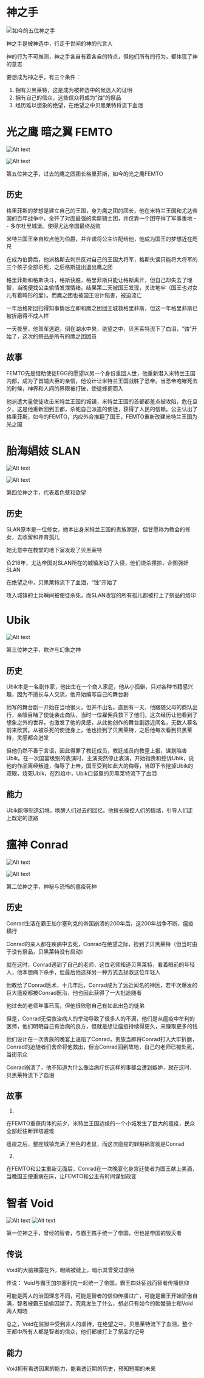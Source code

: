 # 神之手
![如今的五位神之手](image-7.png)

神之手是被神选中，行走于世间的神的代言人

神的行为不可推测，神之手各自有着各自的特点，但他们所有的行为，都体现了神的意志

要想成为神之手，有三个条件：
1. 拥有贝黑莱特，这是成为被神选中的候选人的证明
2. 拥有自己的信众，这些信众将成为“蚀”的祭品
3. 经历难以想象的绝望，在绝望之中贝黑莱特将流下血泪


# 光之鹰 暗之翼 FEMTO
![Alt text](image-2.png)

![Alt text](image-3.png)

第五位神之手，过去的鹰之团团长格里菲斯，如今的光之鹰FEMTO

## 历史
格里菲斯的梦想是建立自己的王国，身为鹰之团的团长，他在米特兰王国和尤达帝国的百年战争中，全歼了对面最强的紫犀骑士团，并仅靠一个团夺得了军事重地 -- 多尔杜里城堡。使得尤达帝国最终战败

米特兰国王亲自钦点他为伯爵，并许诺将公主许配给他，他成为国王的梦想近在咫尺

在成为伯爵后，他派格斯去刺杀反对自己的王国大将军，格斯失误只能将大将军的三个孩子全部杀死，之后格斯提出退出鹰之团

格里菲斯和格斯决斗，格斯获胜，格里菲斯只能让格斯离开，但自己却失去了理智，当晚便找公主偷情发泄情绪。结果第二天被国王发现，关进地牢（国王也对女儿有着畸形的爱）。而鹰之团也被国王设计陷害，被迫流亡

一年后格斯回归得知事情后立即和鹰之团回王城救格里菲斯，但这一年格里菲斯已被折磨得不成人样

一天夜里，他驾车逃跑，倒在湖水中央，绝望之中，贝黑莱特流下了血泪，“蚀”开始了，这次的祭品是所有的鹰之团团员

## 故事
FEMTO先是借助使徒EGG的愿望以另一个身份重回人世，他重新潜入米特兰王国内部，成为了首辅大臣的亲信，他设计让米特兰王国战胜了恐帝。当恐帝咆哮死去的时候，神界和人间的界限被打破，使徒蜂拥而入

他派遣大量使徒攻击米特兰王国的城镇，米特兰王国的首都都差点被攻陷，危在旦夕，这是他重新回到王都，杀死自己派遣的使徒，获得了人民的信赖。公主认出了格里菲斯，如今的FEMTO，内应外合推翻了国王，FEMTO重新改建米特兰王国为光之国


# 胎海娼妓 SLAN
![Alt text](image-4.png)

![Alt text](image-5.png)

第四位神之手，代表着色孽和欲望

## 历史
SLAN原本是一位修女，她本出身米特兰王国的贵族家庭，但甘愿称为教会的修女，去收留和养育孤儿

她无意中在教堂的地下室发现了贝黑莱特

负216年，尤达帝国对SLAN所在的城镇发动了入侵，他们烧杀摞掠，企图强奸SLAN

在绝望之中，贝黑莱特流下了血泪，“蚀”开始了

攻入城镇的士兵瞬间被使徒杀死，而SLAN收容的所有孤儿都被打上了祭品的烙印


# Ubik
![Alt text](image-6.png)

第三位神之手，欺诈与幻象之神

## 历史
Ubik本是一名剧作家，他出生在一个商人家庭，他从小孤僻，只对各种书籍感兴趣，因为不擅长与人交流，他开始编写自己的舞台剧

他写的舞台剧一开始在当地很火，但并不出名。直到有一天，他跟随父母的商队出行，亲眼目睹了使徒袭击商队，当时一位雇佣兵救下了他们，这次经历让他看到了想象之外的世界，也激发了他的灵感，从此他创作的舞台剧远近闻名，无数人慕名前来欣赏。从被杀死的使徒身上，他也捡到了贝黑莱特，之后他每次看到贝黑莱特，灵感都会迸发

但他仍然不善于言语，因此得罪了教廷成员，教廷成员向教皇上报，谋划陷害Ubik。在一次国宴级别的表演时，主演突然停止表演，开始指责和控诉Ubik，说他的作品离经叛道，侮辱了上帝，国王受到如此大的侮辱，当即下令挖掉Ubik的双眼，烧死Ubik，在烈焰中，Ubik口袋里的贝黑莱特流下了血泪

## 能力
Ubik能够制造幻境，唤醒人们过去的回忆。他擅长操控人们的情绪，引导人们走上既定的道路


# 瘟神 Conrad
![Alt text](image.png)

![Alt text](image-1.png)

第二位神之手，神秘与恐怖的瘟疫死神

## 历史
Conrad生活在霸王加尔塞利克的帝国崩溃的200年后，这200年战争不断，瘟疫横行

Conrad的亲人都在疾病中去死，Conrad在绝望之际，捡到了贝黑莱特（但当时由于没有祭品，贝黑莱特没有启动）

就在这时，Conrad遇到了自己的老师，这位老师知道贝黑莱特，看着眼前的年轻人，他本想痛下杀手，但最后他选择另一种方式去拯救这位年轻人

他教给了Conrad医术，十几年后，Conrad成为了远近闻名的神医，若干次爆发的巨大瘟疫都被Conrad医治，他也因此获得了一大批追随者

他过去的老师年事已高，但他很欣慰自己有如此出色的徒弟

但是，Conrad无偿救治病人的举动导致了很多人的不满，他们是从瘟疫中牟利的医师，他们明明自己有治病的良方，但就是想让瘟疫持续得更久，来赚取更多的钱

他们设计在一次贵族的晚宴上诬陷了Conrad，贵族当即将Conrad打入大牢折磨，Conrad的追随者们舍命将他救出，但当Conrad回到故地，自己的老师已被处死，当街示众

Conrad崩溃了，他不知道为什么像治病疗伤这样的事都会遭到嫉妒，就在这时，贝黑莱特流下了血泪

## 故事
1. 

在FEMTO重获肉体的前夕，米特兰王国边缘的一个小城发生了巨大的瘟疫，民众全部赶往断罪塔避难

瘟疫之后，整座城镇充满了黑色的老鼠，而这次瘟疫的罪魁祸首就是Conrad

2. 

在FEMTO和公主重新见面后，Conrad在一次晚宴化身宫廷使者为国王献上美酒，当晚国王便重病在床，让FEMTO和公主有时间谋划政变


# 智者 Void
![Alt text](image-8.png)
![Alt text](image-9.png)

第一位神之手，曾经的智者，与霸王携手统一了帝国，但也是帝国的毁灭者

## 传说
Void的大脑裸露在外，眼睛被缝上，暗示其曾受过虐待

传说：
Void与霸王加尔塞利克一起统一了帝国，霸王四处征战而智者传播信仰

可能是两人的治国理念不同，可能是智者的信仰传播过广，可能是霸王开始骄傲自满，智者被霸王偷偷囚禁了。究竟发生了什么，想必只有如今的骷髅骑士和Void两人知晓

总之，Void在监狱中受到非人的虐待，在绝望之中，贝黑莱特流下了血泪，整个王都中所有人都是智者的信众，他们都被打上了祭品的记号

## 能力
Void拥有看透因果的能力，能看透近期的历史，预知短期的未来